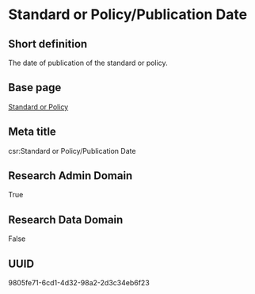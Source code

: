 # Standard or Policy/Publication Date
## Short definition
The date of publication of the standard or policy.
## Base page
[Standard or Policy](https://github.com/EuroCRIS/CASRAI-Dictionairies/blob/main/Objects/Standard%20or%20Policy.md)
## Meta title
csr:Standard or Policy/Publication Date
## Research Admin Domain
True
## Research Data Domain
False
## UUID
9805fe71-6cd1-4d32-98a2-2d3c34eb6f23

